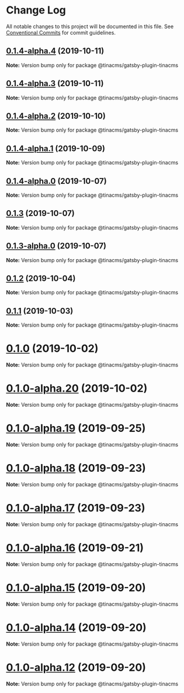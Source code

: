 # Change Log

All notable changes to this project will be documented in this file.
See [Conventional Commits](https://conventionalcommits.org) for commit guidelines.

## [0.1.4-alpha.4](https://github.com/tinacms/tinacms/compare/@tinacms/gatsby-plugin-tinacms@0.1.4-alpha.3...@tinacms/gatsby-plugin-tinacms@0.1.4-alpha.4) (2019-10-11)

**Note:** Version bump only for package @tinacms/gatsby-plugin-tinacms





## [0.1.4-alpha.3](https://github.com/tinacms/tinacms/compare/@tinacms/gatsby-plugin-tinacms@0.1.4-alpha.2...@tinacms/gatsby-plugin-tinacms@0.1.4-alpha.3) (2019-10-11)

**Note:** Version bump only for package @tinacms/gatsby-plugin-tinacms





## [0.1.4-alpha.2](https://github.com/tinacms/tinacms/compare/@tinacms/gatsby-plugin-tinacms@0.1.1...@tinacms/gatsby-plugin-tinacms@0.1.4-alpha.2) (2019-10-10)

**Note:** Version bump only for package @tinacms/gatsby-plugin-tinacms





## [0.1.4-alpha.1](https://github.com/tinacms/tinacms/compare/@tinacms/gatsby-plugin-tinacms@0.1.1...@tinacms/gatsby-plugin-tinacms@0.1.4-alpha.1) (2019-10-09)

**Note:** Version bump only for package @tinacms/gatsby-plugin-tinacms





## [0.1.4-alpha.0](https://github.com/tinacms/tinacms/compare/@tinacms/gatsby-plugin-tinacms@0.1.3...@tinacms/gatsby-plugin-tinacms@0.1.4-alpha.0) (2019-10-07)

**Note:** Version bump only for package @tinacms/gatsby-plugin-tinacms





## [0.1.3](https://github.com/tinacms/tinacms/compare/@tinacms/gatsby-plugin-tinacms@0.1.3-alpha.0...@tinacms/gatsby-plugin-tinacms@0.1.3) (2019-10-07)

**Note:** Version bump only for package @tinacms/gatsby-plugin-tinacms





## [0.1.3-alpha.0](https://github.com/tinacms/tinacms/compare/@tinacms/gatsby-plugin-tinacms@0.1.1...@tinacms/gatsby-plugin-tinacms@0.1.3-alpha.0) (2019-10-07)

**Note:** Version bump only for package @tinacms/gatsby-plugin-tinacms





## [0.1.2](https://github.com/tinacms/tinacms/compare/@tinacms/gatsby-plugin-tinacms@0.1.2-alpha.0...@tinacms/gatsby-plugin-tinacms@0.1.2) (2019-10-04)

**Note:** Version bump only for package @tinacms/gatsby-plugin-tinacms





## [0.1.1](https://github.com/tinacms/tinacms/compare/@tinacms/gatsby-plugin-tinacms@0.1.0...@tinacms/gatsby-plugin-tinacms@0.1.1) (2019-10-03)

**Note:** Version bump only for package @tinacms/gatsby-plugin-tinacms





# [0.1.0](https://github.com/tinacms/tinacms/compare/@tinacms/gatsby-plugin-tinacms@0.1.0-alpha.20...@tinacms/gatsby-plugin-tinacms@0.1.0) (2019-10-02)

**Note:** Version bump only for package @tinacms/gatsby-plugin-tinacms





# [0.1.0-alpha.20](https://github.com/tinacms/tinacms/compare/@tinacms/gatsby-plugin-tinacms@0.1.0-alpha.19...@tinacms/gatsby-plugin-tinacms@0.1.0-alpha.20) (2019-10-02)

**Note:** Version bump only for package @tinacms/gatsby-plugin-tinacms





# [0.1.0-alpha.19](https://github.com/tinacms/tinacms/compare/@tinacms/gatsby-plugin-tinacms@0.1.0-alpha.18...@tinacms/gatsby-plugin-tinacms@0.1.0-alpha.19) (2019-09-25)

**Note:** Version bump only for package @tinacms/gatsby-plugin-tinacms





# [0.1.0-alpha.18](https://github.com/tinacms/tinacms/compare/@tinacms/gatsby-plugin-tinacms@0.1.0-alpha.17...@tinacms/gatsby-plugin-tinacms@0.1.0-alpha.18) (2019-09-23)

**Note:** Version bump only for package @tinacms/gatsby-plugin-tinacms





# [0.1.0-alpha.17](https://github.com/tinacms/tinacms/compare/@tinacms/gatsby-plugin-tinacms@0.1.0-alpha.16...@tinacms/gatsby-plugin-tinacms@0.1.0-alpha.17) (2019-09-23)

**Note:** Version bump only for package @tinacms/gatsby-plugin-tinacms





# [0.1.0-alpha.16](https://github.com/tinacms/tinacms/compare/@tinacms/gatsby-plugin-tinacms@0.1.0-alpha.15...@tinacms/gatsby-plugin-tinacms@0.1.0-alpha.16) (2019-09-21)

**Note:** Version bump only for package @tinacms/gatsby-plugin-tinacms





# [0.1.0-alpha.15](https://github.com/tinacms/tinacms/compare/@tinacms/gatsby-plugin-tinacms@0.1.0-alpha.14...@tinacms/gatsby-plugin-tinacms@0.1.0-alpha.15) (2019-09-20)

**Note:** Version bump only for package @tinacms/gatsby-plugin-tinacms





# [0.1.0-alpha.14](https://github.com/tinacms/tinacms/compare/@tinacms/gatsby-plugin-tinacms@0.1.0-alpha.11...@tinacms/gatsby-plugin-tinacms@0.1.0-alpha.14) (2019-09-20)

**Note:** Version bump only for package @tinacms/gatsby-plugin-tinacms





# [0.1.0-alpha.12](https://github.com/tinacms/tinacms/compare/@tinacms/gatsby-plugin-tinacms@0.1.0-alpha.11...@tinacms/gatsby-plugin-tinacms@0.1.0-alpha.12) (2019-09-20)

**Note:** Version bump only for package @tinacms/gatsby-plugin-tinacms
